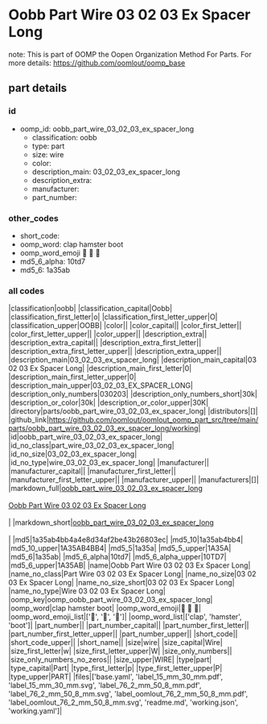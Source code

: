 # Oobb Part Wire 03 02 03 Ex Spacer Long  

note: This is part of OOMP the Oopen Organization Method For Parts. For more details: https://github.com/oomlout/oomp_base

##  part details





### id
* oomp_id: oobb_part_wire_03_02_03_ex_spacer_long
  * classification: oobb
  * type: part
  * size: wire
  * color: 
  * description_main: 03_02_03_ex_spacer_long
  * description_extra: 
  * manufacturer: 
  * part_number: 

### other_codes
* short_code: 
* oomp_word: clap hamster boot
* oomp_word_emoji :clap: :hamster: :boot:
* md5_6_alpha: 10td7
* md5_6: 1a35ab

### all codes 
|classification|oobb|
|classification_capital|Oobb|
|classification_first_letter|o|
|classification_first_letter_upper|O|
|classification_upper|OOBB|
|color||
|color_capital||
|color_first_letter||
|color_first_letter_upper||
|color_upper||
|description_extra||
|description_extra_capital||
|description_extra_first_letter||
|description_extra_first_letter_upper||
|description_extra_upper||
|description_main|03_02_03_ex_spacer_long|
|description_main_capital|03 02 03 Ex Spacer Long|
|description_main_first_letter|0|
|description_main_first_letter_upper|0|
|description_main_upper|03_02_03_EX_SPACER_LONG|
|description_only_numbers|030203|
|description_only_numbers_short|30k|
|description_or_color|30k|
|description_or_color_upper|30K|
|directory|parts/oobb_part_wire_03_02_03_ex_spacer_long|
|distributors|[]|
|github_link|https://github.com/oomlout/oomlout_oomp_part_src/tree/main/parts/oobb_part_wire_03_02_03_ex_spacer_long/working|
|id|oobb_part_wire_03_02_03_ex_spacer_long|
|id_no_class|part_wire_03_02_03_ex_spacer_long|
|id_no_size|03_02_03_ex_spacer_long|
|id_no_type|wire_03_02_03_ex_spacer_long|
|manufacturer||
|manufacturer_capital||
|manufacturer_first_letter||
|manufacturer_first_letter_upper||
|manufacturer_upper||
|manufacturers|[]|
|markdown_full|[oobb_part_wire_03_02_03_ex_spacer_long](https://github.com/oomlout/oomlout_oomp_part_src/tree/main/parts/oobb_part_wire_03_02_03_ex_spacer_long/working)<br>[](https://github.com/oomlout/oomlout_oomp_part_src/tree/main/parts/oobb_part_wire_03_02_03_ex_spacer_long/working)<br>[Oobb Part Wire 03 02 03 Ex Spacer Long](https://github.com/oomlout/oomlout_oomp_part_src/tree/main/parts/oobb_part_wire_03_02_03_ex_spacer_long/working)<br><br>|
|markdown_short|[oobb_part_wire_03_02_03_ex_spacer_long](https://github.com/oomlout/oomlout_oomp_part_src/tree/main/parts/oobb_part_wire_03_02_03_ex_spacer_long/working)<br><br>|
|md5|1a35ab4bb4a4e8d34af2be43b26803ec|
|md5_10|1a35ab4bb4|
|md5_10_upper|1A35AB4BB4|
|md5_5|1a35a|
|md5_5_upper|1A35A|
|md5_6|1a35ab|
|md5_6_alpha|10td7|
|md5_6_alpha_upper|10TD7|
|md5_6_upper|1A35AB|
|name|Oobb Part Wire 03 02 03 Ex Spacer Long|
|name_no_class|Part Wire 03 02 03 Ex Spacer Long|
|name_no_size|03 02 03 Ex Spacer Long|
|name_no_size_short|03 02 03 Ex Spacer Long|
|name_no_type|Wire 03 02 03 Ex Spacer Long|
|oomp_key|oomp_oobb_part_wire_03_02_03_ex_spacer_long|
|oomp_word|clap hamster boot|
|oomp_word_emoji|:clap: :hamster: :boot:|
|oomp_word_emoji_list|[':clap:', ':hamster:', ':boot:']|
|oomp_word_list|['clap', 'hamster', 'boot']|
|part_number||
|part_number_capital||
|part_number_first_letter||
|part_number_first_letter_upper||
|part_number_upper||
|short_code||
|short_code_upper||
|short_name||
|size|wire|
|size_capital|Wire|
|size_first_letter|w|
|size_first_letter_upper|W|
|size_only_numbers||
|size_only_numbers_no_zeros||
|size_upper|WIRE|
|type|part|
|type_capital|Part|
|type_first_letter|p|
|type_first_letter_upper|P|
|type_upper|PART|
|files|['base.yaml', 'label_15_mm_30_mm.pdf', 'label_15_mm_30_mm.svg', 'label_76_2_mm_50_8_mm.pdf', 'label_76_2_mm_50_8_mm.svg', 'label_oomlout_76_2_mm_50_8_mm.pdf', 'label_oomlout_76_2_mm_50_8_mm.svg', 'readme.md', 'working.json', 'working.yaml']|
